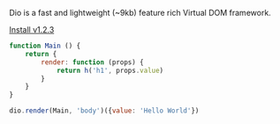 Dio is a fast and lightweight (~9kb) feature rich Virtual DOM framework.

[Install v1.2.3](./documentation "button")

```javascript
function Main () {
	return {
		render: function (props) {
			return h('h1', props.value)
		}
	}
}

dio.render(Main, 'body')({value: 'Hello World'})
```
